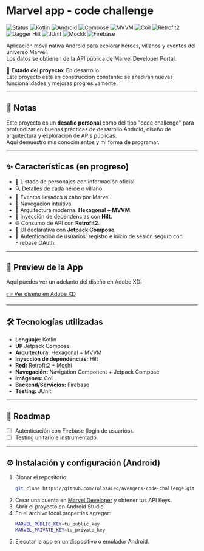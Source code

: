 # Marvel app - code challenge

![Status](https://img.shields.io/badge/Estado-En%20desarrollo-yellow)
![Kotlin](https://img.shields.io/badge/Kotlin-2.0.21-blueviolet?logo=kotlin&logoColor=white)
![Android](https://img.shields.io/badge/Android-15-green?logo=android&logoColor=white)
![Compose](https://img.shields.io/badge/Jetpack_Compose-UI-orange?logo=jetpackcompose&logoColor=white)
![MVVM](https://img.shields.io/badge/Architecture-MVVM-informational)
![Coil](https://img.shields.io/badge/Coil-Image%20Loader-blue)
![Retrofit2](https://img.shields.io/badge/Retrofit2-Networking-orange)
![Dagger Hilt](https://img.shields.io/badge/Dagger_Hilt-DI-success)
![JUnit](https://img.shields.io/badge/JUnit-Testing-red)
![Mockk](https://img.shields.io/badge/Mockk-Mocking-lightgrey)
![Firebase](https://img.shields.io/badge/Firebase-Backend-yellow?logo=firebase&logoColor=white)

Aplicación móvil nativa Android para explorar héroes, villanos y eventos del universo Marvel.  
Los datos se obtienen de la API pública de Marvel Developer Portal.

🚧 **Estado del proyecto:** En desarrollo  
Este proyecto está en construcción constante: se añadirán nuevas funcionalidades y mejoras progresivamente.  

---

## 📌 Notas  
Este proyecto es un **desafío personal** como del tipo "code challenge" para profundizar en buenas prácticas de desarrollo Android, diseño de arquitectura y exploración de APIs públicas.  
Aquí demuestro mis conocimientos y mi forma de programar.

---

## ✨ Características (en progreso)
- 📖 Listado de personajes con información oficial.  
- 🔍 Detalles de cada héroe o villano.  
- 📅 Eventos llevados a cabo por Marvel.  
- 🎯 Navegación intuitiva.  
- 🧩 Arquitectura moderna: **Hexagonal + MVVM**.  
- 🔌 Inyección de dependencias con **Hilt**.  
- 🌐 Consumo de API con **Retrofit2**.  
- 🎨 UI declarativa con **Jetpack Compose**.
- 🔐 Autenticación de usuarios: registro e inicio de sesión seguro con Firebase OAuth.

---

## 🎨 Preview de la App
Aquí puedes ver un adelanto del diseño en Adobe XD:  

[👉 Ver diseño en Adobe XD](https://xd.adobe.com/view/610ea5ae-9964-46d1-bdce-d456a63a2ed6-345d/screen/399f5581-41f0-4a97-be39-80b4ced000bd)

---

## 🛠️ Tecnologías utilizadas
- **Lenguaje:** Kotlin  
- **UI:** Jetpack Compose  
- **Arquitectura:** Hexagonal + MVVM  
- **Inyección de dependencias:** Hilt  
- **Red:** Retrofit2 + Moshi
- **Navegación:** Navigation Component + Jetpack Compose  
- **Imágenes:** Coil  
- **Backend/Servicios:** Firebase  
- **Testing:** JUnit  

---

## 🚀 Roadmap
- [ ] Autenticación con Firebase (login de usuarios).  
- [ ] Testing unitario e instrumentado.  

---

## ⚙️ Instalación y configuración (Android)
1. Clonar el repositorio:  
   ```bash
   git clone https://github.com/TolozaLeo/avengers-code-challenge.git
   ```
2. Crear una cuenta en [Marvel Developer](https://developer.marvel.com/) y obtener tus API Keys.
3. Abrir el proyecto en Android Studio.
4. En el archivo local.properties agregar:
   ```bash
   MARVEL_PUBLIC_KEY=tu_public_key
   MARVEL_PRIVATE_KEY=tu_private_key
   ```
5. Ejecutar la app en un dispositivo o emulador Android.
